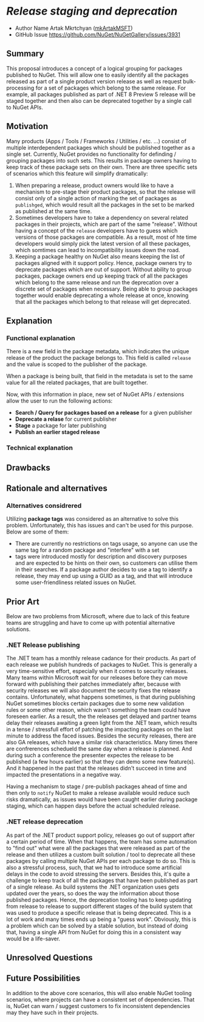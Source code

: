 # ***Release staging and deprecation***
<!-- Replace `Title` with an appropriate title for your design -->

- Author Name Artak Mkrtchyan ([mkArtakMSFT](https://github.com/mkArtakMSFT))
- GitHub Issue <https://github.com/NuGet/NuGetGallery/issues/3931>

## Summary

This proposal introduces a concept of a logical grouping for packages published to NuGet. This will allow one to easily identify all the packages released as part of a single product version release as well as request bulk-processing for a set of packages which belong to the same release. For example, all packages published as part of .NET 8 Preview 5 release will be staged together and then also can be deprecated together by a single call to NuGet APIs.

## Motivation 

<!-- Why are we doing this? What pain points does this solve? What is the expected outcome? -->
Many products (Apps / Tools / Frameworks / Utilities / etc. ...) consist of multiple interdependent packages which should be published together as a single set. Currently, NuGet provides no functionality for definding / grouping packages into such sets. This results in package owners having to keep track of these package sets on their own. There are three specific sets of scenarios which this feature will simplify dramatically:
1. When preparing a release, product owners would like to have a mechanism to pre-stage their product packages, so that the release will consist only of a single action of marking the set of packages as `publishged`, which would result all the packages in the set to be marked as published at the same time.
2. Sometimes developers have to take a dependency on several related packages in their projects, which are part of the same "release". Without having a concept of the `release` developers have to guess which versions of those packages are compatible. As a result, most of hte time developers would simply pick the latest version of all these packages, which somtimes can lead to incompatibility issues down the road.
3. Keeping a package healthy on NuGet also means keeping the list of packages aligned with it support policy. Hence, package owners try to deprecate packages which are out of support. Without ability to group packages, package owners end up keeping track of all the packages which belong to the same release and run the deprecation over a discrete set of packages when necessary. Being able to group packages together would enable deprecating a whole release at once, knowing that all the packages which belong to that release will get deprecated.

## Explanation

### Functional explanation

<!-- Explain the proposal as if it were already implemented and you're teaching it to another person. -->
<!-- Introduce new concepts, functional designs with real life examples, and low-fidelity mockups or  pseudocode to show how this proposal would look. -->
There is a new field in the package metadata, which indicates the unique release of the product the package belongs to. This field is called `release` and the value is scoped to the publisher of the package.

When a package is being built, that field in the metadata is set to the same value for all the related packages, that are built together.

Now, with this information in place, new set of NuGet APIs / extensions allow the user to run the following actions:
- **Search / Query for packages based on a release** for a given publisher
- **Deprecate a relase** for current publisher
- **Stage** a package for later publishing
- **Publish an earlier staged release**

### Technical explanation

<!-- Explain the proposal in sufficient detail with implementation details, interaction models, and clarification of corner cases. -->

## Drawbacks

<!-- Why should we not do this? -->

## Rationale and alternatives

<!-- Why is this the best design compared to other designs? -->
<!-- What other designs have been considered and why weren't they chosen? -->
<!-- What is the impact of not doing this? -->

### Alternatives considrered
Utilizing **package tags** was considered as an alternative to solve this problem. Unfortunately, this has issues and can't be used for this purpose. Below are some of them:
- There are currently no restrictions on tags usage, so anyone can use the same tag for a random package and "interfere" with a set
- tags were introduced mostly for description and discovery purposes and are expected to be hints on their own, so customers can utilise them in their searches. If a package author decides to use a tag to identify a release, they may end up using a GUID as a tag, and that will introduce some user-friendliness related issues on NuGet.

## Prior Art

<!-- What prior art, both good and bad are related to this proposal? -->
<!-- Do other features exist in other ecosystems and what experience have their community had? -->
<!-- What lessons from other communities can we learn from? -->
<!-- Are there any resources that are relevant to this proposal? -->

Below are two problems from Microsoft, where due to lack of this feature teams are struggling and have to come up with potential alternative solutions.

### .NET Release publishing

The .NET team has a monthly release cadance for their products. As part of each release we publish hundreds of packages to NuGet.
This is generally a very time-sensitive effort, especially when it comes to security releases. Many teams within Microsoft wait for our releases before they can move forward with publishing their patches immediately after, because with security releases we will also document the security fixes the release contains. Unfortunately, what happens sometimes, is that during publishing NuGet sometimes blocks certain packages due to some new validation rules or some other reason, which wasn't something the team could have foreseen earlier. As a result, the the releases get delayed and partner teams delay their releases awaiting a green light from the .NET team, which results in a tense / stressfull effort of patching the impacting packages on the last minute to address the faced issues.
Besides the security releases, there are also GA releases, which have a similar risk characteristics. Many times there are confrerences schedueld the same day when a release is planned. And during such a conference the presenter expectes the release to be published (a few hours earlier) so that they can demo some new feature(s). And it happened in the past that the releases didn't succeed in time and impacted the presentations in a negative way.

Having a mechanism to stage / pre-publish packages ahead of time and then only to `notify` NuGet to make a release available would reduce such risks dramatically, as issues would have been caught earlier during package staging, which can happen days before the actual scheduled release.

### .NET release deprecation
As part of the .NET product support policy, releases go out of support after a certain period of time. When that happens, the team has some automation to "find out" what were all the packages that were released as part of the release and then utilizes a custom built solution / tool to deprecate all these packages by calling multiple NuGet APIs per each package to do so. This is also a stressful process, such, that we had to introduce some artificial delays in the code to avoid stressing the servers.
Besides this, it's quite a challenge to keep track of all the packages that have been published as part of a single release. As build systems the .NET organization uses gets updated over the years, so does the way the information about those published packages. Hence, the deprecation tooling has to keep updating from release to release to support different stages of the build system that was used to produce a specific release that is being deprecated. This is a lot of work and many times ends up being a "guess work".
Obviously, this is a problem which can be solved by a stable solution, but instead of doing that, having a single API from NuGet for doing this in a consistent way would be a life-saver.

## Unresolved Questions

<!-- What parts of the proposal do you expect to resolve before this gets accepted? -->
<!-- What parts of the proposal need to be resolved before the proposal is stabilized? -->
<!-- What related issues would you consider out of scope for this proposal but can be addressed in the future? -->

## Future Possibilities

<!-- What future possibilities can you think of that this proposal would help with? -->

In addition to the above core scenarios, this will also enable NuGet tooling scenarios, where projects can have a consistent set of dependencies. That is, NuGet can warn / suggest customers to fix inconsistent dependencies may they have such in their projects.